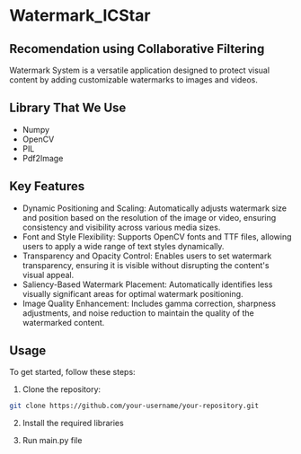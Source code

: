 # Watermark_ICStar

## Recomendation using Collaborative Filtering
Watermark System is a versatile application designed to protect visual content by adding customizable watermarks to images and videos.

## Library That We Use 
- Numpy
- OpenCV
- PIL
- Pdf2Image

## Key Features 
- Dynamic Positioning and Scaling: Automatically adjusts watermark size and position based on the resolution of the image or video, ensuring consistency and visibility across various media sizes.
- Font and Style Flexibility: Supports OpenCV fonts and TTF files, allowing users to apply a wide range of text styles dynamically.
- Transparency and Opacity Control: Enables users to set watermark transparency, ensuring it is visible without disrupting the content's visual appeal.
- Saliency-Based Watermark Placement: Automatically identifies less visually significant areas for optimal watermark positioning.
- Image Quality Enhancement: Includes gamma correction, sharpness adjustments, and noise reduction to maintain the quality of the watermarked content.

## Usage

To get started, follow these steps:

1. Clone the repository:
```sh
git clone https://github.com/your-username/your-repository.git
```

2. Install the required libraries

3. Run main.py file 

